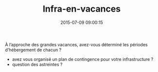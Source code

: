 ﻿---
layout: post
title:  Infra-en-vacances
date:   2015-07-09 09:00:15
categories: []
tags:   []
---

À l’approche des grandes vacances, avez-vous déterminé les périodes d’hébergement de chacun ?

* avez vous organisé un plan de contingence pour votre infrastructure ?
* question des astreintes ?
